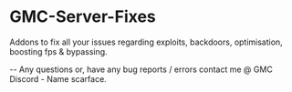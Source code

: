 # GMC-Server-Fixes
Addons to fix all your issues regarding exploits, backdoors, optimisation, boosting fps &amp; bypassing.

-- Any questions or, have any bug reports / errors contact me @ GMC Discord  - Name scarface.
